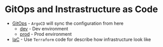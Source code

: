 # GitOps and Instrastructure as Code
- [GitOps](gitops) - `ArgoCD` will sync the configuration from here
  - [dev](gitops/dev) - Dev environment
  - [prod](gitops/prod) - Prod environment
- [IaC](iac/README.md) - Use `Terraform` code for describe how infrastructure look like
